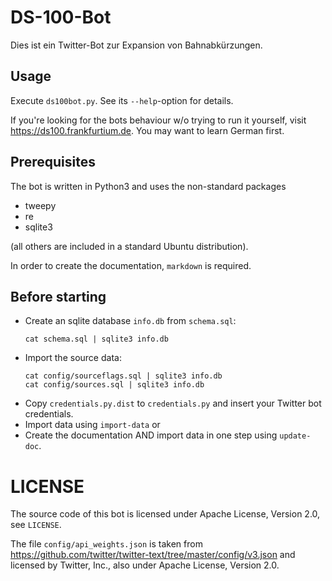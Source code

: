 DS-100-Bot
==========

Dies ist ein Twitter-Bot zur Expansion von Bahnabkürzungen.

Usage
-----

Execute ``ds100bot.py``. See its ``--help``-option for details.

If you're looking for the bots behaviour w/o trying to run it yourself,
visit https://ds100.frankfurtium.de. You may want to learn German first.

Prerequisites
-------------

The bot is written in Python3 and uses the non-standard packages

* tweepy
* re
* sqlite3

(all others are included in a standard Ubuntu distribution).

In order to create the documentation, ``markdown`` is required.

Before starting
---------------

* Create an sqlite database ``info.db`` from ``schema.sql``:
    ```
    cat schema.sql | sqlite3 info.db
    ```
* Import the source data:
    ```
    cat config/sourceflags.sql | sqlite3 info.db
    cat config/sources.sql | sqlite3 info.db
    ```
* Copy ``credentials.py.dist`` to ``credentials.py`` and insert your
  Twitter bot credentials.
* Import data using ``import-data`` or
* Create the documentation AND import data in one step using
  ``update-doc``.

LICENSE
=======

The source code of this bot is licensed under Apache License, Version
2.0, see ``LICENSE``.

The file ``config/api_weights.json`` is taken from
https://github.com/twitter/twitter-text/tree/master/config/v3.json and
licensed by Twitter, Inc., also under Apache License, Version 2.0.
